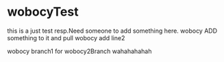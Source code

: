 # wobocyTest
this is a just test resp.Need someone to add something here.
wobocy ADD something to it and pull
wobocy add line2

wobocy branch1 for wobocy2Branch
wahahahahah
